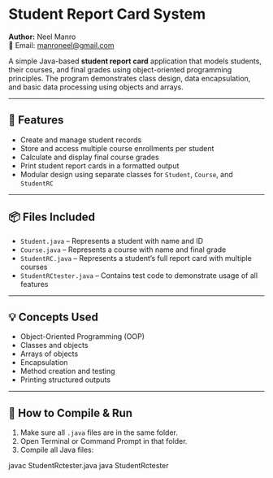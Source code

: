 # Student Report Card System

**Author:** Neel Manro  
📧 Email: manroneel@gmail.com

A simple Java-based **student report card** application that models students, their courses, and final grades using object-oriented programming principles. The program demonstrates class design, data encapsulation, and basic data processing using objects and arrays.

---

## 🧾 Features

- Create and manage student records
- Store and access multiple course enrollments per student
- Calculate and display final course grades
- Print student report cards in a formatted output
- Modular design using separate classes for `Student`, `Course`, and `StudentRC`

---

## 📦 Files Included

- `Student.java` – Represents a student with name and ID
- `Course.java` – Represents a course with name and final grade
- `StudentRC.java` – Represents a student’s full report card with multiple courses
- `StudentRCtester.java` – Contains test code to demonstrate usage of all features

---

## 💡 Concepts Used

- Object-Oriented Programming (OOP)
- Classes and objects
- Arrays of objects
- Encapsulation
- Method creation and testing
- Printing structured outputs

---

## 🚀 How to Compile & Run

1. Make sure all `.java` files are in the same folder.
2. Open Terminal or Command Prompt in that folder.
3. Compile all Java files:

javac StudentRctester.java
java StudentRctester
